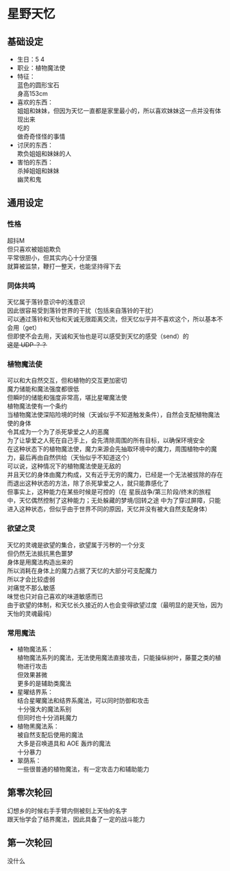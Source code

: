 # 星野天忆

## 基础设定

* 生日：5 4
* 职业：植物魔法使
* 特征：  
  蓝色的圆形宝石  
  身高153cm  
* 喜欢的东西：  
  姐姐和妹妹，但因为天忆一直都是家里最小的，所以喜欢妹妹这一点并没有体现出来  
  吃的  
  做奇奇怪怪的事情  
* 讨厌的东西：  
  欺负姐姐和妹妹的人  
* 害怕的东西：  
  杀掉姐姐和妹妹  
  幽灵和鬼  

## 通用设定

### 性格

超抖M  
但只喜欢被姐姐欺负  
平常很胆小，但其实内心十分坚强  
就算被监禁，鞭打一整天，也能坚持得下去  

### 同体共鸣

天忆属于落铃意识中的浅意识  
因此很容易受到落铃世界的干扰（包括来自落铃的干扰）  
可以通过落铃和天怡和天诚无限距离交流，但天忆似乎并不喜欢这个，所以基本不会用（get）  
但即使不会去用，天诚和天怡也是可以感受到天忆的感受（send）的  
~~这是 UDP ？？~~  

### 植物魔法使

可以和大自然交互，但和植物的交互更加密切  
魔力储能和魔法强度都很低  
但瞬时的储能和强度非常高，堪比星曜魔法使  
植物魔法使有一个条约  
当植物魔法使深陷险境的时候（天诚似乎不知道触发条件），自然会支配植物魔法使的身体  
令其成为一个为了杀死挚爱之人的恶魔  
为了让挚爱之人死在自己手上，会先清除周围的所有目标，以确保环境安全  
在这种状态下的植物魔法使，魔力来源会先抽取环境中的魔力，周围植物中的魔力，最后再由自然供给（天怡似乎不知道这个）  
可以说，这种情况下的植物魔法使是无敌的  
并且天忆的身体由魔力构成，又有近乎无穷的魔力，已经是一个无法被拔除的存在  
而退出这种状态的方法，除了杀死挚爱之人，就只能靠感化了  
但事实上，这种能力在某些时候是可控的（在 星辰战争/第三阶段/终末的旅程 中，天忆偶然控制了这种能力；无处躲藏的梦境/回转之途 中为了穿过屏障，只能进入这种状态，但似乎由于世界不同的原因，天忆并没有被大自然支配身体）  

### 欲望之灵

天忆的灵魂是欲望的集合，欲望属于污秽的一个分支  
但仍然无法抵抗黑色噩梦  
身体是用魔法构造出来的  
所以消耗在身体上的魔力占据了天忆的大部分可支配魔力  
所以才会比较虚弱  
对痛觉不那么敏感  
味觉也只对自己喜欢的味道敏感而已  
由于欲望的体制，和天忆长久接近的人也会变得欲望过度（最明显的是天怡，因为天怡的灵魂最纯）  

### 常用魔法

* 植物魔法系：  
  植物魔法系列的魔法，无法使用魔法直接攻击，只能操纵树叶，藤蔓之类的植物进行攻击  
  但效果甚微  
  更多的是辅助类魔法  
* 星曜结界系：  
  结合星曜魔法和结界系魔法，可以同时防御和攻击  
  十分强大的魔法系别  
  但同时也十分消耗魔力  
* 植物黑魔法系：  
  被自然支配后使用的魔法  
  大多是召唤道具和 AOE 轰炸的魔法  
  十分暴力  
* 翠荫系：  
  一些很普通的植物魔法，有一定攻击力和辅助能力  

## 第零次轮回

幻想乡的时候右手手臂内侧被刻上天怡的名字  
跟天怡学会了结界魔法，因此具备了一定的战斗能力  

## 第一次轮回

没什么
